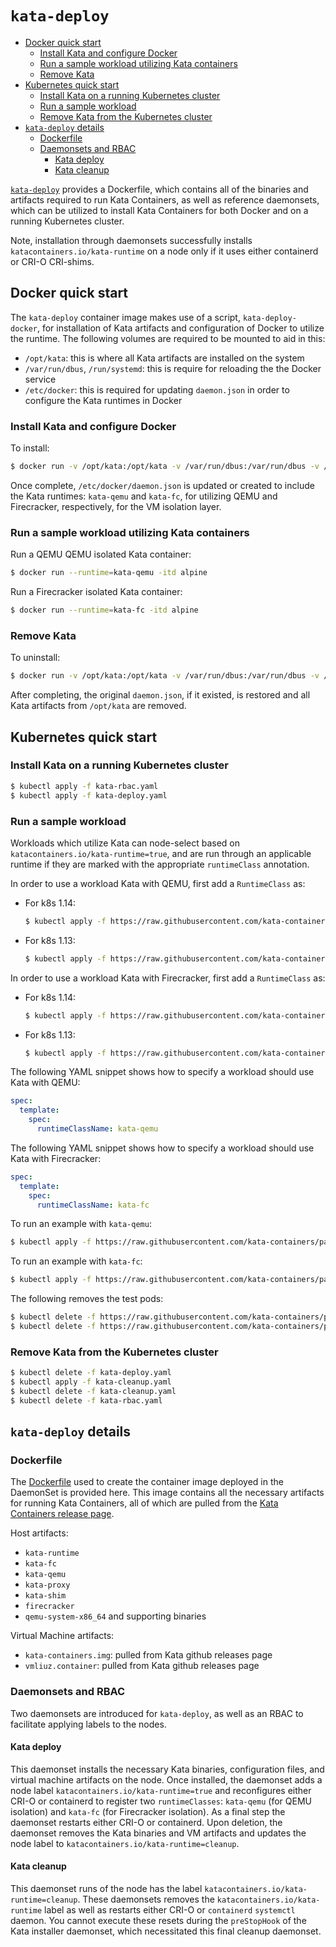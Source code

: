 # `kata-deploy`

* [Docker quick start](#docker-quick-start)
    * [Install Kata and configure Docker](#install-kata-and-configure-docker)
    * [Run a sample workload utilizing Kata containers](#run-a-sample-workload-utilizing-kata-containers)
    * [Remove Kata](#remove-kata)
* [Kubernetes quick start](#kubernetes-quick-start)
    * [Install Kata on a running Kubernetes cluster](#install-kata-on-a-running-kubernetes-cluster)
    * [Run a sample workload](#run-a-sample-workload)
    * [Remove Kata from the Kubernetes cluster](#remove-kata-from-the-kubernetes-cluster)
* [`kata-deploy` details](#kata-deploy-details)
    * [Dockerfile](#dockerfile)
    * [Daemonsets and RBAC](#daemonsets-and-rbac)
        * [Kata deploy](#kata-deploy)
        * [Kata cleanup](#kata-cleanup)

[`kata-deploy`](.) provides a Dockerfile, which contains all of the binaries
and artifacts required to run Kata Containers, as well as reference daemonsets, which can
be utilized to install Kata Containers for both Docker and on a running Kubernetes cluster.

Note, installation through daemonsets successfully installs `katacontainers.io/kata-runtime` on
a node only if it uses either containerd or CRI-O CRI-shims.

## Docker quick start

The `kata-deploy` container image makes use of a script, `kata-deploy-docker`, for installation of
Kata artifacts and configuration of Docker to utilize the runtime. The following volumes are required to be mounted
to aid in this:
- `/opt/kata`: this is where all Kata artifacts are installed on the system
- `/var/run/dbus`, `/run/systemd`: this is require for reloading the the Docker service
- `/etc/docker`: this is required for updating `daemon.json` in order to configure the Kata runtimes in Docker


### Install Kata and configure Docker

To install:

```sh
$ docker run -v /opt/kata:/opt/kata -v /var/run/dbus:/var/run/dbus -v /run/systemd:/run/systemd -v /etc/docker:/etc/docker -it katadocker/kata-deploy kata-deploy-docker install
```

Once complete, `/etc/docker/daemon.json` is updated or created to include the Kata runtimes: `kata-qemu` and `kata-fc`, for utilizing
QEMU and Firecracker, respectively, for the VM isolation layer.

### Run a sample workload utilizing Kata containers

Run a QEMU QEMU isolated Kata container:

```sh
$ docker run --runtime=kata-qemu -itd alpine
```

Run a Firecracker isolated Kata container:

```sh
$ docker run --runtime=kata-fc -itd alpine
```

### Remove Kata

To uninstall:

```sh
$ docker run -v /opt/kata:/opt/kata -v /var/run/dbus:/var/run/dbus -v /run/systemd:/run/systemd -v /etc/docker:/etc/docker -it katadocker/kata-deploy kata-deploy-docker remove
```

After completing, the original `daemon.json`, if it existed, is restored and all Kata artifacts from `/opt/kata` are removed.

## Kubernetes quick start

### Install Kata on a running Kubernetes cluster

```sh
$ kubectl apply -f kata-rbac.yaml
$ kubectl apply -f kata-deploy.yaml
```

### Run a sample workload


Workloads which utilize Kata can node-select based on `katacontainers.io/kata-runtime=true`, and are
run through an applicable runtime if they are marked with the appropriate `runtimeClass` annotation.


In order to use a workload Kata with QEMU, first add a `RuntimeClass` as:
- For k8s 1.14:
  ```sh
  $ kubectl apply -f https://raw.githubusercontent.com/kata-containers/packaging/master/kata-deploy/k8s-1.14/kata-qemu-runtimeClass.yaml
  ```

- For k8s 1.13:
  ```sh
  $ kubectl apply -f https://raw.githubusercontent.com/kata-containers/packaging/master/kata-deploy/k8s-1.13/kata-qemu-runtimeClass.yaml
  ```


In order to use a workload Kata with Firecracker, first add a `RuntimeClass` as:
- For k8s 1.14:
  ```sh
  $ kubectl apply -f https://raw.githubusercontent.com/kata-containers/packaging/master/kata-deploy/k8s-1.14/kata-fc-runtimeClass.yaml
  ```

- For k8s 1.13:
  ```sh
  $ kubectl apply -f https://raw.githubusercontent.com/kata-containers/packaging/master/kata-deploy/k8s-1.13/kata-fc-runtimeClass.yaml
  ```

The following YAML snippet shows how to specify a workload should use Kata with QEMU:

```yaml
spec:
  template:
    spec:
      runtimeClassName: kata-qemu
```

The following YAML snippet shows how to specify a workload should use Kata with Firecracker:

```yaml
spec:
  template:
    spec:
      runtimeClassName: kata-fc
```

To run an example with `kata-qemu`:

```sh
$ kubectl apply -f https://raw.githubusercontent.com/kata-containers/packaging/master/kata-deploy/examples/test-deploy-kata-qemu.yaml
```

To run an example with `kata-fc`:

```sh
$ kubectl apply -f https://raw.githubusercontent.com/kata-containers/packaging/master/kata-deploy/examples/test-deploy-kata-fc.yaml
```

The following removes the test pods:

```sh
$ kubectl delete -f https://raw.githubusercontent.com/kata-containers/packaging/master/kata-deploy/examples/test-deploy-kata-qemu.yaml
$ kubectl delete -f https://raw.githubusercontent.com/kata-containers/packaging/master/kata-deploy/examples/test-deploy-kata-fc.yaml
```

### Remove Kata from the Kubernetes cluster

```sh
$ kubectl delete -f kata-deploy.yaml
$ kubectl apply -f kata-cleanup.yaml
$ kubectl delete -f kata-cleanup.yaml
$ kubectl delete -f kata-rbac.yaml
```

## `kata-deploy` details

### Dockerfile

The [Dockerfile](Dockerfile)  used to create the container image deployed in the DaemonSet is provided here.
This image contains all the necessary artifacts for running Kata Containers, all of which are pulled
from the [Kata Containers release page](https://github.com/kata-containers/runtime/releases).

Host artifacts:
* `kata-runtime`
* `kata-fc`
* `kata-qemu`
* `kata-proxy`
* `kata-shim`
* `firecracker`
* `qemu-system-x86_64` and supporting binaries

Virtual Machine artifacts:
* `kata-containers.img`: pulled from Kata github releases page
* `vmliuz.container`: pulled from Kata github releases page

### Daemonsets and RBAC

Two daemonsets are introduced for `kata-deploy`, as well as an RBAC to facilitate
applying labels to the nodes.

#### Kata deploy

This daemonset installs the necessary Kata binaries, configuration files, and virtual machine artifacts on
the node. Once installed, the daemonset adds a node label `katacontainers.io/kata-runtime=true` and reconfigures
either CRI-O or containerd to register two `runtimeClasses`: `kata-qemu` (for QEMU isolation) and `kata-fc` (for Firecracker isolation).
As a final step the daemonset restarts either CRI-O or containerd. Upon deletion, the daemonset removes the
Kata binaries and VM artifacts and updates the node label to `katacontainers.io/kata-runtime=cleanup`.

#### Kata cleanup

This daemonset runs of the node has the label `katacontainers.io/kata-runtime=cleanup`. These daemonsets removes
the `katacontainers.io/kata-runtime` label as well as restarts either CRI-O or `containerd` `systemctl`
daemon. You cannot execute these resets during the `preStopHook` of the Kata installer daemonset,
which necessitated this final cleanup daemonset.
